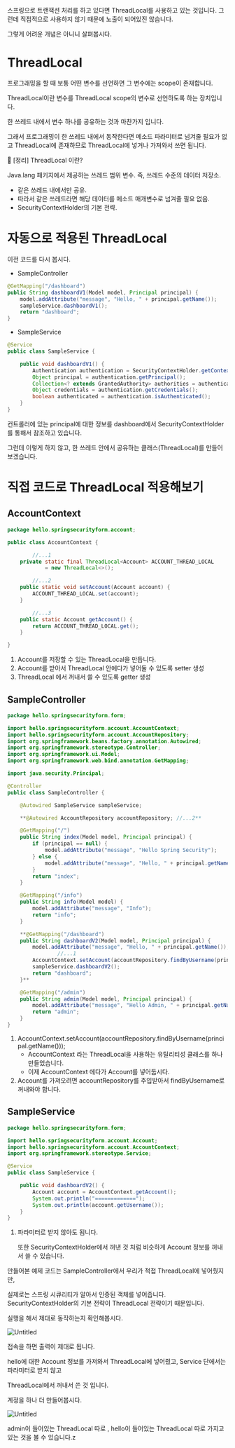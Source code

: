스프링으로 트랜잭션 처리를 하고 있다면 ThreadLocal를 사용하고 있는 것입니다. 그런데 직접적으로 사용하지 않기 때문에 노출이 되어있진 않습니다.

그렇게 어려운 개념은 아니니 살펴봅시다.

# **ThreadLocal**

프로그래밍을 할 때 보통 어떤 변수를 선언하면 그 변수에는 scope이 존재합니다.

ThreadLocal이란 변수를 ThreadLocal scope의 변수로 선언하도록 하는 장치입니다.

한 쓰레드 내에서 변수 하나를 공유하는 것과 마찬가지 입니다.

그래서 프로그래밍이 한 쓰레드 내에서 동작한다면 메소드 파라미터로 넘겨줄 필요가 없고 ThreadLocal에 존재하므로 ThreadLocal에 넣거나 가져와서 쓰면 됩니다.

<aside>
📖 [정리] ThreadLocal 이란?

Java.lang 패키지에서 제공하는 쓰레드 범위 변수. 즉, 쓰레드 수준의 데이터 저장소.

- 같은 쓰레드 내에서만 공유.
- 따라서 같은 쓰레드라면 해당 데이터를 메소드 매개변수로 넘겨줄 필요 없음.
- SecurityContextHolder의 기본 전략.
</aside>

# 자동으로 적용된 **ThreadLocal**

이전 코드를 다시 봅시다.

- SampleController

```java
@GetMapping("/dashboard")
public String dashboardV1(Model model, Principal principal) {
    model.addAttribute("message", "Hello, " + principal.getName());
    sampleService.dashboardV1();
    return "dashboard";
}
```

- SampleService

```java
@Service
public class SampleService {

    public void dashboardV1() {
        Authentication authentication = SecurityContextHolder.getContext().getAuthentication();
        Object principal = authentication.getPrincipal();
        Collection<? extends GrantedAuthority> authorities = authentication.getAuthorities();
        Object credentials = authentication.getCredentials();
        boolean authenticated = authentication.isAuthenticated();
    }
}
```

컨트롤러에 있는 principal에 대한 정보를 dashboard에서 SecurityContextHolder를 통해서 참조하고 있습니다.

그런데 이렇게 하지 않고, 한 쓰레드 안에서 공유하는 클래스(ThreadLocal)를 만들어보겠습니다.

# 직접 코드로 **ThreadLocal 적용해보기**

## AccountContext

```java
package hello.springsecurityform.account;

public class AccountContext {

		//...1
    private static final ThreadLocal<Account> ACCOUNT_THREAD_LOCAL
            = new ThreadLocal<>();

		//...2
    public static void setAccount(Account account) {
        ACCOUNT_THREAD_LOCAL.set(account);
    }

		//...3
    public static Account getAccount() {
        return ACCOUNT_THREAD_LOCAL.get();
    }

}
```

1. Account를 저장할 수 있는 ThreadLocal을 만듭니다.
2. Account를 받아서 ThreadLocal 안에다가 넣어둘 수 있도록 setter 생성
3. ThreadLocal 에서 꺼내서 쓸 수 있도록 getter 생성

## SampleController

```java
package hello.springsecurityform.form;

import hello.springsecurityform.account.AccountContext;
import hello.springsecurityform.account.AccountRepository;
import org.springframework.beans.factory.annotation.Autowired;
import org.springframework.stereotype.Controller;
import org.springframework.ui.Model;
import org.springframework.web.bind.annotation.GetMapping;

import java.security.Principal;

@Controller
public class SampleController {

    @Autowired SampleService sampleService;

    **@Autowired AccountRepository accountRepository; //...2**

    @GetMapping("/")
    public String index(Model model, Principal principal) {
        if (principal == null) {
            model.addAttribute("message", "Hello Spring Security");
        } else {
            model.addAttribute("message", "Hello, " + principal.getName());
        }
        return "index";
    }

    @GetMapping("/info")
    public String info(Model model) {
        model.addAttribute("message", "Info");
        return "info";
    }

    **@GetMapping("/dashboard")
    public String dashboardV2(Model model, Principal principal) {
        model.addAttribute("message", "Hello, " + principal.getName());
				//...1
        AccountContext.setAccount(accountRepository.findByUsername(principal.getName()));
        sampleService.dashboardV2();
        return "dashboard";
    }**

    @GetMapping("/admin")
    public String admin(Model model, Principal principal) {
        model.addAttribute("message", "Hello Admin, " + principal.getName());
        return "admin";
    }
}
```

1. AccountContext.setAccount(accountRepository.findByUsername(principal.getName()));
    - AccountContext 라는 ThreadLocal을 사용하는 유틸리티성 클래스를 하나 만들었습니다.
    - 이제 AccountContext 에다가 Account를 넣어둡시다.
2. Account를 가져오려면 accountRepository를 주입받아서 findByUsername로 꺼내와야 합니다.

## SampleService

```java
package hello.springsecurityform.form;

import hello.springsecurityform.account.Account;
import hello.springsecurityform.account.AccountContext;
import org.springframework.stereotype.Service;

@Service
public class SampleService {

    public void dashboardV2() {
        Account account = AccountContext.getAccount();
        System.out.println("=============");
        System.out.println(account.getUsername());
    }
}
```

1. 파라미터로 받지 않아도 됩니다.
    
    또한 SecurityContextHolder에서 꺼낸 것 처럼 비슷하게 Account 정보를 꺼내서 쓸 수 있습니다.
    

만들어본 예제 코드는 SampleController에서 우리가 적접 ThreadLocal에 넣어줬지만,

실제로는 스프링 시큐리티가 알아서 인증된 객체를 넣어줍니다. SecurityContextHolder의 기본 전략이 ThreadLocal 전략이기 때문입니다.

실행을 해서 제대로 동작하는지 확인해봅시다.

![Untitled](%5B%E1%84%89%E1%85%B3%E1%84%91%E1%85%B3%E1%84%85%E1%85%B5%E1%86%BC%20%E1%84%89%E1%85%B5%E1%84%8F%E1%85%B2%E1%84%85%E1%85%B5%E1%84%90%E1%85%B5%20%E1%84%8B%E1%85%A1%E1%84%8F%E1%85%B5%E1%84%90%E1%85%A6%E1%86%A8%E1%84%8E%E1%85%A5%5D%20ThreadLocal%20b783ab2d110945e1a4bdc58f4695ef80/Untitled.png)

접속을 하면 출력이 제대로 됩니다.

hello에 대한 Account 정보를 가져와서 ThreadLocal에 넣어줬고, Service 단에서는 파라미터로 받지 않고 

ThreadLocal에서 꺼내서 쓴 것 입니다.

계정을 하나 더 만들어봅시다.

![Untitled](%5B%E1%84%89%E1%85%B3%E1%84%91%E1%85%B3%E1%84%85%E1%85%B5%E1%86%BC%20%E1%84%89%E1%85%B5%E1%84%8F%E1%85%B2%E1%84%85%E1%85%B5%E1%84%90%E1%85%B5%20%E1%84%8B%E1%85%A1%E1%84%8F%E1%85%B5%E1%84%90%E1%85%A6%E1%86%A8%E1%84%8E%E1%85%A5%5D%20ThreadLocal%20b783ab2d110945e1a4bdc58f4695ef80/Untitled%201.png)

admin이 들어있는 ThreadLocal  따로 , hello이 들어있는 ThreadLocal 따로 가지고 있는 것을 볼 수 있습니다.z